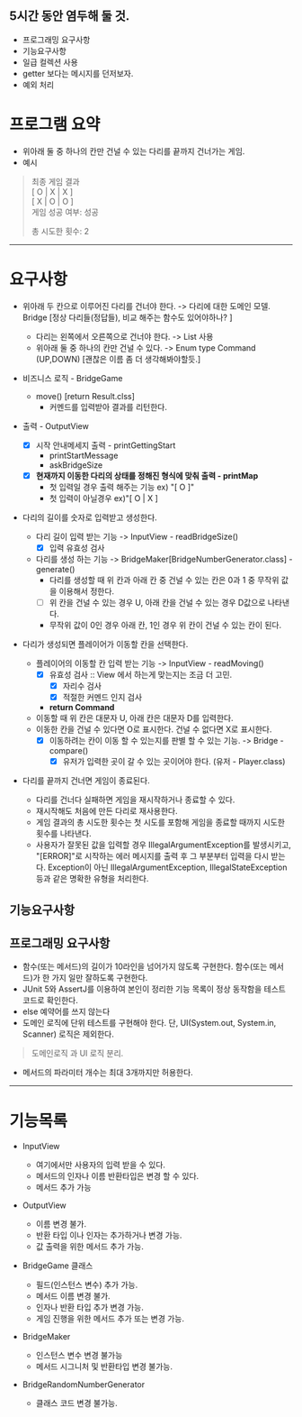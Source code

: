## 5시간 동안 염두해 둘 것.
- 프로그래밍 요구사항
- 기능요구사항
- 일급 컬렉션 사용
- getter 보다는 메시지를 던저보자.
- 예외 처리
# 프로그램 요약
- 위아래 둘 중 하나의 칸만 건널 수 있는 다리를 끝까지 건너가는 게임.
- 예시 
> 최종 게임 결과<br>
[ O | X | X ] <br>
[ X | O | O ] <br>
>게임 성공 여부: 성공
> 
>총 시도한 횟수: 2
---
# 요구사항
- 위아래 두 칸으로 이루어진 다리를 건너야 한다. -> 다리에 대한 도메인 모델. Bridge [정상 다리들(정답들), 비교 해주는 함수도 있어야하나? ]
  - 다리는 왼쪽에서 오른쪽으로 건너야 한다. -> List 사용
  - 위아래 둘 중 하나의 칸만 건널 수 있다. -> Enum type Command (UP,DOWN) [괜찮은 이름 좀 더 생각해봐야할듯.]

- 비즈니스 로직 - BridgeGame
  - move() [return Result.clss]
    - 커멘드를 입력받아 결과를 리턴한다.
- 출력 - OutputView
  - [X] 시작 안내메세지 출력 - printGettingStart
    - printStartMessage
    - askBridgeSize
  - [X] **현재까지 이동한 다리의 상태를 정해진 형식에 맞춰 출력 - printMap**
    - 첫 입력일 경우 출력 해주는 기능 ex) "[ O ]"
    - 첫 입력이 아닐경우 ex)"[ O | X ]
    
- 다리의 길이를 숫자로 입력받고 생성한다. 
  - 다리 길이 입력 받는 기능 -> InputView - readBridgeSize()
    - [X] 입력 유효성 검사
  - 다리를 생성 하는 기능 -> BridgeMaker[BridgeNumberGenerator.class] - generate()
    - 다리를 생성할 때 위 칸과 아래 칸 중 건널 수 있는 칸은 0과 1 중 무작위 값을 이용해서 정한다.
    - [ ] 위 칸을 건널 수 있는 경우 U, 아래 칸을 건널 수 있는 경우 D값으로 나타낸다.
    - 무작위 값이 0인 경우 아래 칸, 1인 경우 위 칸이 건널 수 있는 칸이 된다.

- 다리가 생성되면 플레이어가 이동할 칸을 선택한다.
  - 플레이어의 이동할 칸 입력 받는 기능 -> InputView - readMoving()
    - [X] 유효성 검사 :: View 에서 하는게 맞는지는 조금 더 고민.
      - [X] 자리수 검사
      - [X] 적절한 커멘드 인지 검사
    - **return Command**
  - 이동할 때 위 칸은 대문자 U, 아래 칸은 대문자 D를 입력한다.
  - 이동한 칸을 건널 수 있다면 O로 표시한다. 건널 수 없다면 X로 표시한다.
    - [X] 이동하려는 칸이 이동 할 수 있는지를 판별 할 수 있는 기능. -> Bridge - compare()
      - [X] 유저가 입력한 곳이 갈 수 있는 곳이어야 한다. (유저 - Player.class)
- 다리를 끝까지 건너면 게임이 종료된다.
  - 다리를 건너다 실패하면 게임을 재시작하거나 종료할 수 있다.
  - 재시작해도 처음에 만든 다리로 재사용한다.
  - 게임 결과의 총 시도한 횟수는 첫 시도를 포함해 게임을 종료할 때까지 시도한 횟수를 나타낸다.
  - 사용자가 잘못된 값을 입력할 경우 IllegalArgumentException를 발생시키고, "[ERROR]"로 시작하는 에러 메시지를 출력 후 그 부분부터 입력을 다시 받는다.
    Exception이 아닌 IllegalArgumentException, IllegalStateException 등과 같은 명확한 유형을 처리한다.

## 기능요구사항
## 프로그래밍 요구사항
- 함수(또는 메서드)의 길이가 10라인을 넘어가지 않도록 구현한다. 함수(또는 메서드)가 한 가지 일만 잘하도록 구현한다.
- JUnit 5와 AssertJ를 이용하여 본인이 정리한 기능 목록이 정상 동작함을 테스트 코드로 확인한다.
- else 예약어를 쓰지 않는다
- 도메인 로직에 단위 테스트를 구현해야 한다. 단, UI(System.out, System.in, Scanner) 로직은 제외한다. 
> 도메인로직 과 UI 로직 분리.
- 메서드의 파라미터 개수는 최대 3개까지만 허용한다.
---
# 기능목록

- InputView 
  - 여기에서만 사용자의 입력 받을 수 있다.
  - 메서드의 인자나 이름 반환타입은 변경 할 수 있다.
  - 메서드 추가 가능

- OutputView
  - 이름 변경 불가.
  - 반환 타입 이나 인자는 추가하거나 변경 가능.
  - 값 출력을 위한 메서드 추가 가능.

- BridgeGame 클래스
  - 필드(인스턴스 변수) 추가 가능.
  - 메서드 이름 변경 불가.
  - 인자나 반환 타입 추가 변경 가능.
  - 게임 진행을 위한 메서드 추가 또는 변경 가능.

- BridgeMaker
  - 인스턴스 변수 변경 불가능
  - 메서드 시그니처 및 반환타입 변경 불가능.
- BridgeRandomNumberGenerator
  - 클래스 코드 변경 불가능.